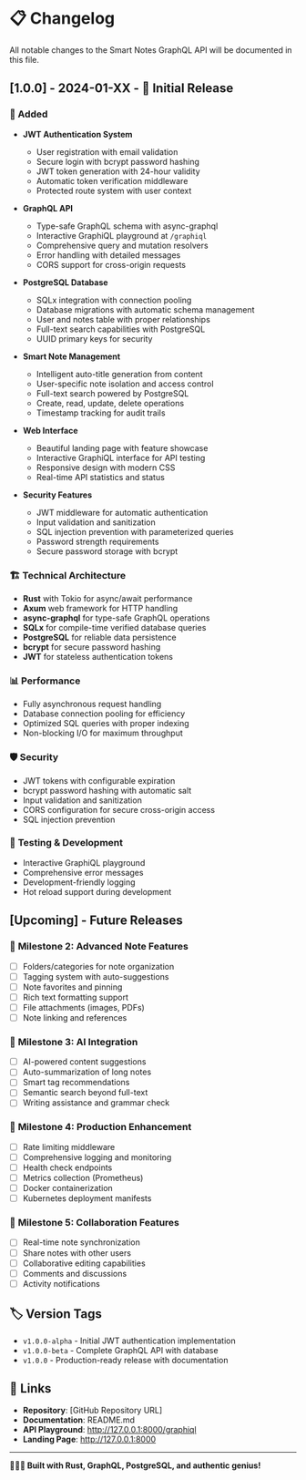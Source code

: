 # 📋 Changelog

All notable changes to the Smart Notes GraphQL API will be documented in this file.

## [1.0.0] - 2024-01-XX - 🎉 Initial Release

### 🚀 Added
- **JWT Authentication System**
  - User registration with email validation
  - Secure login with bcrypt password hashing  
  - JWT token generation with 24-hour validity
  - Automatic token verification middleware
  - Protected route system with user context

- **GraphQL API**
  - Type-safe GraphQL schema with async-graphql
  - Interactive GraphiQL playground at `/graphiql`
  - Comprehensive query and mutation resolvers
  - Error handling with detailed messages
  - CORS support for cross-origin requests

- **PostgreSQL Database**
  - SQLx integration with connection pooling
  - Database migrations with automatic schema management
  - User and notes table with proper relationships
  - Full-text search capabilities with PostgreSQL
  - UUID primary keys for security

- **Smart Note Management**
  - Intelligent auto-title generation from content
  - User-specific note isolation and access control
  - Full-text search powered by PostgreSQL
  - Create, read, update, delete operations
  - Timestamp tracking for audit trails

- **Web Interface**
  - Beautiful landing page with feature showcase
  - Interactive GraphiQL interface for API testing
  - Responsive design with modern CSS
  - Real-time API statistics and status

- **Security Features**
  - JWT middleware for automatic authentication
  - Input validation and sanitization
  - SQL injection prevention with parameterized queries
  - Password strength requirements
  - Secure password storage with bcrypt

### 🏗️ **Technical Architecture**
- **Rust** with Tokio for async/await performance
- **Axum** web framework for HTTP handling
- **async-graphql** for type-safe GraphQL operations
- **SQLx** for compile-time verified database queries
- **PostgreSQL** for reliable data persistence
- **bcrypt** for secure password hashing
- **JWT** for stateless authentication tokens

### 📊 **Performance**
- Fully asynchronous request handling
- Database connection pooling for efficiency
- Optimized SQL queries with proper indexing
- Non-blocking I/O for maximum throughput

### 🛡️ **Security**
- JWT tokens with configurable expiration
- bcrypt password hashing with automatic salt
- Input validation and sanitization
- CORS configuration for secure cross-origin access
- SQL injection prevention

### 🧪 **Testing & Development**
- Interactive GraphiQL playground
- Comprehensive error messages
- Development-friendly logging
- Hot reload support during development

## [Upcoming] - Future Releases

### 🎯 **Milestone 2: Advanced Note Features**
- [ ] Folders/categories for note organization
- [ ] Tagging system with auto-suggestions
- [ ] Note favorites and pinning
- [ ] Rich text formatting support
- [ ] File attachments (images, PDFs)
- [ ] Note linking and references

### 🤖 **Milestone 3: AI Integration**
- [ ] AI-powered content suggestions
- [ ] Auto-summarization of long notes
- [ ] Smart tag recommendations
- [ ] Semantic search beyond full-text
- [ ] Writing assistance and grammar check

### 🚀 **Milestone 4: Production Enhancement**
- [ ] Rate limiting middleware
- [ ] Comprehensive logging and monitoring
- [ ] Health check endpoints
- [ ] Metrics collection (Prometheus)
- [ ] Docker containerization
- [ ] Kubernetes deployment manifests

### 🤝 **Milestone 5: Collaboration Features**
- [ ] Real-time note synchronization
- [ ] Share notes with other users
- [ ] Collaborative editing capabilities
- [ ] Comments and discussions
- [ ] Activity notifications

## 🏷️ **Version Tags**

- `v1.0.0-alpha` - Initial JWT authentication implementation
- `v1.0.0-beta` - Complete GraphQL API with database
- `v1.0.0` - Production-ready release with documentation

## 🔗 **Links**

- **Repository**: [GitHub Repository URL]
- **Documentation**: README.md
- **API Playground**: http://127.0.0.1:8000/graphiql
- **Landing Page**: http://127.0.0.1:8000

---

**🎸🔥💙 Built with Rust, GraphQL, PostgreSQL, and authentic genius!**